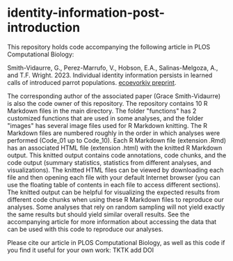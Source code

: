 # identity-information-post-introduction

This repository holds code accompanying the following article in PLOS Computational Biology:

Smith-Vidaurre, G., Perez-Marrufo, V., Hobson, E.A., Salinas-Melgoza, A., and T.F. Wright. 2023. Individual identity information persists in learned calls of introduced parrot populations. [ecoevorkiv preprint](https://ecoevorxiv.org/repository/view/3649/).

The corresponding author of the associated paper (Grace Smith-Vidaurre) is also the code owner of this repository. The repository contains 10 R Markdown files in the main directory. The folder "functions" has 2 customized functions that are used in some analyses, and the folder "images" has several image files used for R Markdown knitting. The R Markdown files are numbered roughly in the order in which analyses were performed (Code_01 up to Code_10). Each R Markdown file (extension .Rmd) has an associated HTML file (extension .html) with the knitted R Markdown output. This knitted output contains code annotations, code chunks, and the code output (summary statistics, statistics from different analyses, and visualizations). The knitted HTML files can be viewed by downloading each file and then opening each file with your default Internet browser (you can use the floating table of contents in each file to access different sections). The knitted output can be helpful for visualizing the expected results from different code chunks when using these R Markdown files to reproduce our analyses. Some analyses that rely on random sampling will not yield exactly the same results but should yield similar overall results. See the accompanying article for more information about accessing the data that can be used with this code to reproduce our analyses.

Please cite our article in PLOS Computational Biology, as well as this code if you find it useful for your own work: TKTK add DOI
